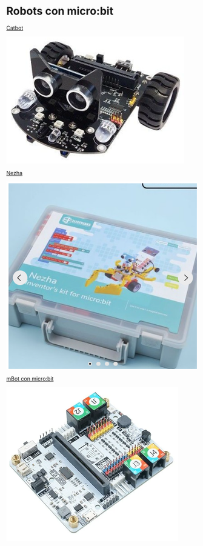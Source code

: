 # Robots con micro:bit

[Catbot](https://www.micro-log.com/microbit/3283-coche-microbit.html)

![](./images/micro%3Abit-catbot.png)


[Nezha](https://www.micro-log.com/microbit/3640-nezha-inventor-s-kit-for-microbit.html)

![](./images/micro%3Abit-nezha.png)

[mBot con micro:bit](https://www.micro-log.com/microbit/3371-shield-robit-v20.html)

![](./images/micro%3Abit-mbot.png)

